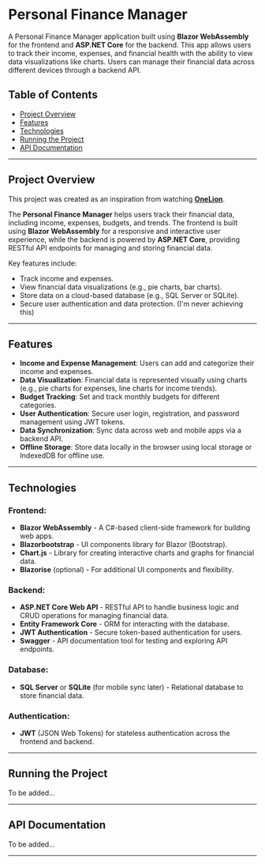 # Personal Finance Manager

A Personal Finance Manager application built using **Blazor WebAssembly** for the frontend and **ASP.NET Core** for the backend. This app allows users to track their income, expenses, and financial health with the ability to view data visualizations like charts. Users can manage their financial data across different devices through a backend API.

## Table of Contents

- [Project Overview](#project-overview)
- [Features](#features)
- [Technologies](#technologies)
- [Running the Project](#running-the-project)
- [API Documentation](#api-documentation)

---

## Project Overview

This project was created as an inspiration from watching [**OneLion**](https://github.com/one1lion).

The **Personal Finance Manager** helps users track their financial data, including income, expenses, budgets, and trends. The frontend is built using **Blazor WebAssembly** for a responsive and interactive user experience, while the backend is powered by **ASP.NET Core**, providing RESTful API endpoints for managing and storing financial data.

Key features include:
- Track income and expenses.
- View financial data visualizations (e.g., pie charts, bar charts).
- Store data on a cloud-based database (e.g., SQL Server or SQLite).
- Secure user authentication and data protection. (I'm never achieving this)

---

## Features

- **Income and Expense Management**: Users can add and categorize their income and expenses.
- **Data Visualization**: Financial data is represented visually using charts (e.g., pie charts for expenses, line charts for income trends).
- **Budget Tracking**: Set and track monthly budgets for different categories.
- **User Authentication**: Secure user login, registration, and password management using JWT tokens.
- **Data Synchronization**: Sync data across web and mobile apps via a backend API.
- **Offline Storage**: Store data locally in the browser using local storage or IndexedDB for offline use.

---

## Technologies

### Frontend:
- **Blazor WebAssembly** - A C#-based client-side framework for building web apps.
- **Blazorbootstrap** - UI components library for Blazor (Bootstrap).
- **Chart.js** - Library for creating interactive charts and graphs for financial data.
- **Blazorise** (optional) - For additional UI components and flexibility.

### Backend:
- **ASP.NET Core Web API** - RESTful API to handle business logic and CRUD operations for managing financial data.
- **Entity Framework Core** - ORM for interacting with the database.
- **JWT Authentication** - Secure token-based authentication for users.
- **Swagger** - API documentation tool for testing and exploring API endpoints.

### Database:
- **SQL Server** or **SQLite** (for mobile sync later) - Relational database to store financial data.

### Authentication:
- **JWT** (JSON Web Tokens) for stateless authentication across the frontend and backend.

---

## Running the Project

To be added...

---

## API Documentation

To be added...

---
